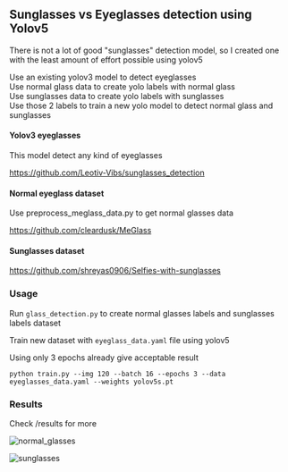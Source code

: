 ## Sunglasses vs Eyeglasses detection using Yolov5

There is not a lot of good "sunglasses" detection model, so I created one with the least amount of effort possible using
yolov5

Use an existing yolov3 model to detect eyeglasses </br>
Use normal glass data to create yolo labels with normal glass </br>
Use sunglasses data to create yolo labels with sunglasses </br>
Use those 2 labels to train a new yolo model to detect normal glass and sunglasses </br>


#### Yolov3 eyeglasses

This model detect any kind of eyeglasses

https://github.com/Leotiv-Vibs/sunglasses_detection

#### Normal eyeglass dataset

Use preprocess_meglass_data.py to get normal glasses data

https://github.com/cleardusk/MeGlass

#### Sunglasses dataset

https://github.com/shreyas0906/Selfies-with-sunglasses

### Usage

Run ```glass_detection.py``` to create normal glasses labels and sunglasses labels dataset

Train new dataset with ```eyeglass_data.yaml``` file using yolov5

Using only 3 epochs already give acceptable result

```python train.py --img 120 --batch 16 --epochs 3 --data eyeglasses_data.yaml --weights yolov5s.pt```

### Results

Check /results for more

![normal_glasses](https://github.com/Avi197/sunglasses_detection/blob/master/results/eyeglasses_1.jpg)

![sunglasses](https://github.com/Avi197/sunglasses_detection/blob/master/results/sunglasses_1.jpg)



